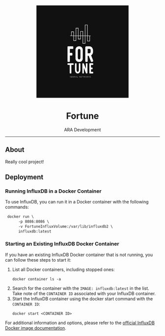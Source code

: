 

<p align="center">
  <img src="./additionally/fortune_logo.png" alt="Your Project Logo" width="300" height="300">
</p>

<h1 align="center">Fortune</h1>

<p align="center">
  ARA Development 
</p>


---
## About 
Really cool project! 

## Deployment 

### Running InfluxDB in a Docker Container

To use InfluxDB, you can run it in a Docker container with the following commands: 
```shell
 docker run \
      -p 8086:8086 \
      -v FortuneInfluxVolume:/var/lib/influxdb2 \
      influxdb:latest
```

### Starting an Existing InfluxDB Docker Container

If you have an existing InfluxDB Docker container that is not running, you can follow these steps to start it:
1. List all Docker containers, including stopped ones:
    ```shell
    docker container ls -a 
    ```
2. Search for the container with the `IMAGE: influxdb:latest` in the list. Take note of the `CONTAINER ID` associated with your InfluxDB container.
3. Start the InfluxDB container using the docker start command with the `CONTAINER ID`:
    ```shell
    docker start <CONTAINER ID>
    ```
For additional information and options, please refer to the [official InfluxDB Docker image documentation](https://hub.docker.com/_/influxdb).


